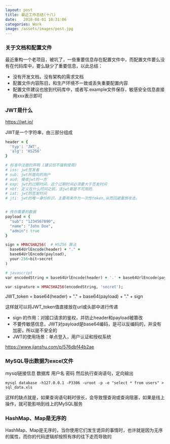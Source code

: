 ```yaml
---
layout: post
title: 最近工作总结(十八)
date:   2018-08-01 10:31:06
categories: Work
image: /assets/images/post.jpg
---
```


### 关于文档和配置文件

最近重构一个老项目，被坑了，一些重要信息存在配置文件中，而配置文件要么没有在代码库中，要么缺少了重要信息，以此总结：

- 没有开发文档，没有架构的需求文档
- 配置文件内容陈旧，和生产环境不一致或丢失重要配置内容
- 配置文件建议也放到代码库中，或者写.example文件保存，敏感安全信息直接用xxx表示即可

### JWT是什么

https://jwt.io/

JWT是一个字符串，由三部分组成

```ruby
header = {
  'typ': 'JWT',
  'alg': 'HS256'
}

# 标准中注册的声明 (建议但不强制使用)
# iss: jwt签发者
# sub: jwt所面向的用户
# aud: 接收jwt的一方
# exp: jwt的过期时间，这个过期时间必须要大于签发时间
# nbf: 定义在什么时间之前，该jwt都是不可用的.
# iat: jwt的签发时间
# jti: jwt的唯一身份标识，主要用来作为一次性token,从而回避重放攻击。


# 传你需要的数据
payload = {
  "sub": "1234567890",
  "name": "John Doe",
  "admin": true
}

sign = HMACSHA256(  # HS256 算法
  base64UrlEncode(header) + "." +
  base64UrlEncode(payload),
  your-256-bit-secret
)

# javascript
var encodedString = base64UrlEncode(header) + '.' + base64UrlEncode(payload);

var signature = HMACSHA256(encodedString, 'secret');
```

JWT_token = base64(header) + "." + base64(payload) + "." + sign

这样就可以将JWT_token值直接放在url或头部中进行传递

- sign 的作用：对接口请求的鉴权，并防止header和payload被篡改
- 不要传敏感信息，JWT对payload是base64编码，是可以反编码的，并没有加密，所以是不安全的
- JWT的使用场景：单点登入，用户认证和授权系统

https://www.jianshu.com/p/576dbf44b2ae

### MySQL导出数据为excel文件

mysql链接信息 数据库 用户名 密码 然后执行查询语句，定向输出

```
mysql database -h127.0.0.1 -P3306 -uroot -p -e "select * from users" > sql_data.xls
```

这样的缺点就是，如果查询语句耗时很长，会导致慢查询或查询阻塞，如果是线上操作，就可能影响到线上的MySQL服务

### HashMap、Map是无序的

HashMap、Map是无序的，当你使用它们发生诡异的事情时，也许就是因为无序的属性，而你的代码逻辑却按照有序的往下走而导致的